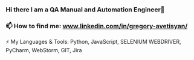 ### Hi there I am a QA Manual and Automation Engineer👋
### 📫 How to find me: www.linkedin.com/in/gregory-avetisyan/
⚡ My Languages & Tools: Python, JavaScript, SELENIUM WEBDRIVER, PyCharm, WebStorm, GIT, Jira  

<!--
**gregory-avetis/gregory-avetis** is a ✨ _special_ ✨ repository because its `README.md` (this file) appears on your GitHub profile.

Here are some ideas to get you started:

- 🔭 I’m currently working on ...
- 🌱 I’m currently learning ...
- 👯 I’m looking to collaborate on ...
- 🤔 I’m looking for help with ...
- 💬 Ask me about ...
- 📫 How to reach me: ...
- 😄 Pronouns: ...
- ⚡ Fun fact: ...
-->
